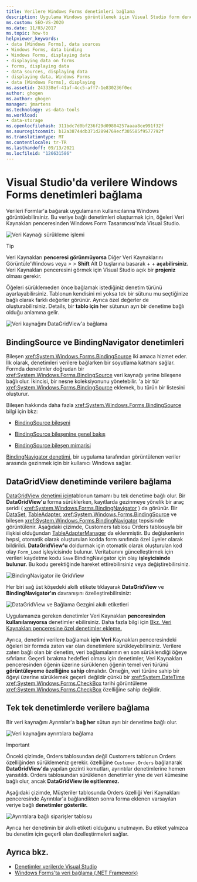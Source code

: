 ```yaml
---
title: Verilere Windows Forms denetimleri bağlama
description: Uygulama Windows görüntülemek için Visual Studio form denetimlerini veriye bağlayın.
ms.custom: SEO-VS-2020
ms.date: 11/03/2017
ms.topic: how-to
helpviewer_keywords:
- data [Windows Forms], data sources
- Windows Forms, data binding
- Windows Forms, displaying data
- displaying data on forms
- forms, displaying data
- data sources, displaying data
- displaying data, Windows Forms
- data [Windows Forms], displaying
ms.assetid: 243338ef-41af-4cc5-aff7-1e830236f0ec
author: ghogen
ms.author: ghogen
manager: jmartens
ms.technology: vs-data-tools
ms.workload:
- data-storage
ms.openlocfilehash: 311bdc7d0bf236f29d09804257aaaa8ce991f32f
ms.sourcegitcommit: b12a38744db371d2894769ecf305585f9577792f
ms.translationtype: MT
ms.contentlocale: tr-TR
ms.lasthandoff: 09/13/2021
ms.locfileid: "126631586"
---
```

# <a name="bind-windows-forms-controls-to-data-in-visual-studio"></a>Visual Studio'da verilere Windows Forms denetimleri bağlama

Verileri Formlar'a bağarak uygulamanın kullanıcılarına Windows görüntüebilirsiniz. Bu veriye bağlı denetimleri oluşturmak için, öğeleri Veri Kaynakları penceresinden Windows Form Tasarımcısı'nda Visual Studio. 

![Veri Kaynağı sürükleme işlemi](../data-tools/media/raddata-data-source-drag-operation.png)

> [!TIP]
> Veri Kaynakları **penceresi görünmüyorsa** Diğer Veri Kaynaklarını Görüntüle'Windows veya  >    >   **Shift** Alt D tuşlarına basarak +  + **açabilirsiniz.** Veri Kaynakları penceresini görmek için Visual Studio açık bir **projeniz** olması gerekir.

Öğeleri sürüklemeden önce bağlamak istediğiniz denetim türünü ayarlayabilirsiniz. Tablonun kendisini mi yoksa tek bir sütunu mu seçtiğinize bağlı olarak farklı değerler görünür.  Ayrıca özel değerler de oluşturabilirsiniz. Details, bir **tablo için** her sütunun ayrı bir denetime bağlı olduğu anlamına gelir.

![Veri kaynağını DataGridView'a bağlama](../data-tools/media/raddata-bind-data-source-to-datagridview.png)

## <a name="bindingsource-and-bindingnavigator-controls"></a>BindingSource ve BindingNavigator denetimleri

Bileşen <xref:System.Windows.Forms.BindingSource> iki amaca hizmet eder. İlk olarak, denetimleri verilere bağlarken bir soyutlama katmanı sağlar. Formda denetimler doğrudan bir <xref:System.Windows.Forms.BindingSource> veri kaynağı yerine bileşene bağlı olur. İkincisi, bir nesne koleksiyonunu yönetebilir. 'a bir tür <xref:System.Windows.Forms.BindingSource> eklemek, bu türün bir listesini oluşturur.

Bileşen hakkında daha fazla <xref:System.Windows.Forms.BindingSource> bilgi için bkz:

- [BindingSource bileşeni](/dotnet/framework/winforms/controls/bindingsource-component)

- [BindingSource bileşenine genel bakış](/dotnet/framework/winforms/controls/bindingsource-component-overview)

- [BindingSource bileşen mimarisi](/dotnet/framework/winforms/controls/bindingsource-component-architecture)

[BindingNavigator denetimi,](/dotnet/framework/winforms/controls/bindingnavigator-control-windows-forms) bir uygulama tarafından görüntülenen veriler arasında gezinmek için bir kullanıcı Windows sağlar.

## <a name="bind-to-data-in-a-datagridview-control"></a>DataGridView denetiminde verilere bağlama

[DataGridView denetimi için](/dotnet/framework/winforms/controls/datagridview-control-overview-windows-forms)tablonun tamamı bu tek denetime bağlı olur. Bir **DataGridView'u** forma sürüklerken, kayıtlarda gezinmeye yönelik bir araç şeridi ( <xref:System.Windows.Forms.BindingNavigator> ) da görünür. Bir [DataSet](../data-tools/dataset-tools-in-visual-studio.md), [TableAdapter](../data-tools/create-and-configure-tableadapters.md), <xref:System.Windows.Forms.BindingSource> ve bileşen <xref:System.Windows.Forms.BindingNavigator> tepsisinde görüntülenir. Aşağıdaki çizimde, Customers tablosu Orders tablosuyla bir ilişkisi olduğundan [TableAdapterManager](/previous-versions/bb384426(v=vs.140)) da eklenmiştir. Bu değişkenlerin hepsi, otomatik olarak oluşturulan kodda form sınıfında özel üyeler olarak bildirildi. **DataGridView'u** doldurmak için otomatik olarak oluşturulan kod olay `Form_Load` işleyicisinde bulunur. Veritabanını güncelleştirmek için verileri kaydetme kodu `Save` BindingNavigator için olay **işleyicisinde bulunur.** Bu kodu gerektiğinde hareket ettirebilirsiniz veya değiştirebilirsiniz.

![BindingNavigator ile GridView](../data-tools/media/raddata-gridview-with-bindingnavigator.png)

Her biri sağ üst köşedeki akıllı etikete tıklayarak **DataGridView** ve **BindingNavigator'ın** davranışını özelleştirebilirsiniz:

![DataGridView ve Bağlama Gezgini akıllı etiketleri](../data-tools/media/raddata-datagridview-and-binding-navigator-smart-tags.png)

Uygulamanıza gereken denetimler Veri Kaynakları **penceresinden kullanılamıyorsa** denetimler ebilirsiniz. Daha fazla bilgi için [Bkz. Veri Kaynakları penceresine özel denetimler ekleme.](../data-tools/add-custom-controls-to-the-data-sources-window.md)

Ayrıca, denetimi verilere bağlamak **için Veri** Kaynakları penceresindeki öğeleri bir formda zaten var olan denetimlere sürükleyebilirsiniz. Verilere zaten bağlı olan bir denetim, veri bağlamalarının en son sürüklendiği öğeye sıfırlanır. Geçerli bırakma hedefleri olması için denetimler, Veri Kaynakları penceresinden öğenin üzerine sürüklenen öğenin temel veri türünü **görüntüleyeme özelliğine sahip** olmalıdır. Örneğin, veri türüne sahip bir öğeyi üzerine sürüklemek geçerli değildir çünkü bir <xref:System.DateTime> <xref:System.Windows.Forms.CheckBox> tarihi görüntüleme <xref:System.Windows.Forms.CheckBox> özelliğine sahip değildir.

## <a name="bind-to-data-in-individual-controls"></a>Tek tek denetimlerde verilere bağlama

Bir veri kaynağını Ayrıntılar'a **bağ her** sütun ayrı bir denetime bağlı olur.

![Veri kaynağını ayrıntılara bağlama](../data-tools/media/raddata-bind-data-source-to-details.png)

> [!IMPORTANT]
> Önceki çizimde, Orders tablosundan değil Customers tablonun Orders özelliğinden sürüklemeniz gerekir. özelliğine `Customer.Orders` bağlanarak **DataGridView'da** yapılan gezinti komutları, ayrıntılar denetimlerine hemen yansıtıldı. Orders tablosundan sürüklenen denetimler yine de veri kümesine bağlı olur, ancak **DataGridView ile eşitlenmez.**

Aşağıdaki çizimde, Müşteriler tablosunda Orders özelliği Veri Kaynakları penceresinde Ayrıntılar'a bağlandikten  sonra forma eklenen varsayılan veriye bağlı **denetimler gösterilir.**

![Ayrıntılara bağlı siparişler tablosu](../data-tools/media/raddata-orders-table-bound-to-details.png)

Ayrıca her denetimin bir akıllı etiketi olduğunu unutmayın. Bu etiket yalnızca bu denetim için geçerli olan özelleştirmeleri sağlar.

## <a name="see-also"></a>Ayrıca bkz.

- [Denetimler verilerde Visual Studio](../data-tools/bind-controls-to-data-in-visual-studio.md)
- [Windows Forms'ta veri bağlama (.NET Framework)](/dotnet/framework/winforms/windows-forms-data-binding)